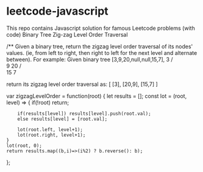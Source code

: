 # leetcode-javascript
This repo contains Javascript solution for famous Leetcode problems (with code)
Binary Tree Zig-zag Level Order Traversal 

/**
Given a binary tree, return the zigzag level order traversal of its nodes' values. 
(ie, from left to right, then right to left for the next level and alternate between).
For example:
Given binary tree [3,9,20,null,null,15,7],
    3
   / \
  9  20
    /  \
   15   7
   
return its zigzag level order traversal as:
[
  [3],
  [20,9],
  [15,7]
]

var zigzagLevelOrder = function(root) {
    let results = [];
    const lot = (root, level) => {
        if(!root) return;
        
        if(results[level]) results[level].push(root.val);
        else results[level] = [root.val];
        
        lot(root.left, level+1);
        lot(root.right, level+1);
    }
    lot(root, 0);
    return results.map((b,i)=>(i%2) ? b.reverse(): b);
};
